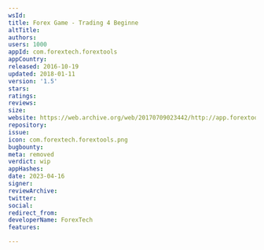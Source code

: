 ```yaml
---
wsId: 
title: Forex Game - Trading 4 Beginne
altTitle: 
authors: 
users: 1000
appId: com.forextech.forextools
appCountry: 
released: 2016-10-19
updated: 2018-01-11
version: '1.5'
stars: 
ratings: 
reviews: 
size: 
website: https://web.archive.org/web/20170709023442/http://app.forextoolsapp.com:80/
repository: 
issue: 
icon: com.forextech.forextools.png
bugbounty: 
meta: removed
verdict: wip
appHashes: 
date: 2023-04-16
signer: 
reviewArchive: 
twitter: 
social: 
redirect_from: 
developerName: ForexTech
features: 

---
```


